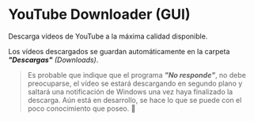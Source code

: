 # YouTube Downloader (GUI)
Descarga vídeos de YouTube a la máxima calidad disponible.

Los vídeos descargados se guardan automáticamente en la carpeta **_"Descargas"_** _(Downloads)_.

> Es probable que indique que el programa **_"No responde"_**, no debe preocuparse, el vídeo se estará descargando en segundo plano y saltará una notificación de Windows una vez haya finalizado la descarga. Aún está en desarrollo, se hace lo que se puede con el poco conocimiento que poseo. :smiling_face_with_tear:
